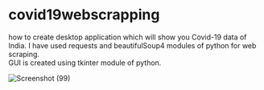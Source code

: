 # covid19webscrapping
how to create desktop application which will show you Covid-19 data of India. 
I have used requests and beautifulSoup4 modules of python for web scraping.  
GUI is created using tkinter module of python. 

![Screenshot (99)](https://user-images.githubusercontent.com/70846234/132939317-2a36adb8-27ee-49cf-a69c-9116e3b94bf8.png)

